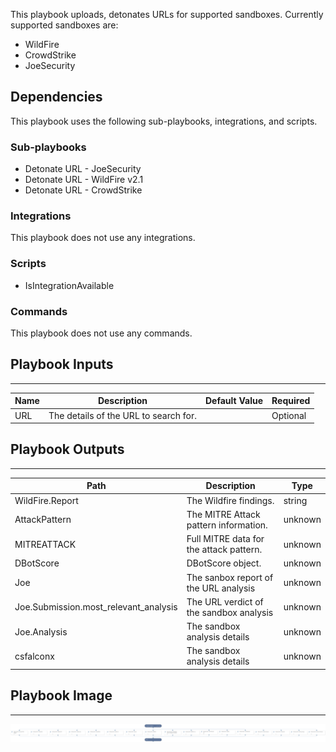 This playbook uploads, detonates URLs for supported sandboxes. Currently supported sandboxes are:

* WildFire
* CrowdStrike
* JoeSecurity


## Dependencies

This playbook uses the following sub-playbooks, integrations, and scripts.

### Sub-playbooks

* Detonate URL - JoeSecurity
* Detonate URL - WildFire v2.1
* Detonate URL - CrowdStrike

### Integrations

This playbook does not use any integrations.

### Scripts

* IsIntegrationAvailable

### Commands

This playbook does not use any commands.

## Playbook Inputs

---

| **Name** | **Description** | **Default Value** | **Required** |
| --- | --- | --- | --- |
| URL | The details of the URL to search for. |  | Optional |

## Playbook Outputs

---

| **Path** | **Description** | **Type** |
| --- | --- | --- |
| WildFire.Report | The Wildfire findings. | string |
| AttackPattern | The MITRE Attack pattern information. | unknown |
| MITREATTACK | Full MITRE data for the attack pattern. | unknown |
| DBotScore | DBotScore object. | unknown |
| Joe | The sanbox report of the URL analysis | unknown |
| Joe.Submission.most_relevant_analysis | The URL verdict of the sandbox analysis | unknown |
| Joe.Analysis | The sandbox analysis details | unknown |
| csfalconx | The sandbox analysis details | unknown |

## Playbook Image

---

![Detonate URL - Generic](../doc_files/Detonate_URL_-_Generic.png)
